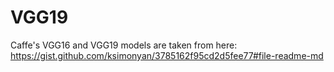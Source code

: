 # __VGG19__

Caffe's VGG16 and VGG19 models are taken from here:
https://gist.github.com/ksimonyan/3785162f95cd2d5fee77#file-readme-md

